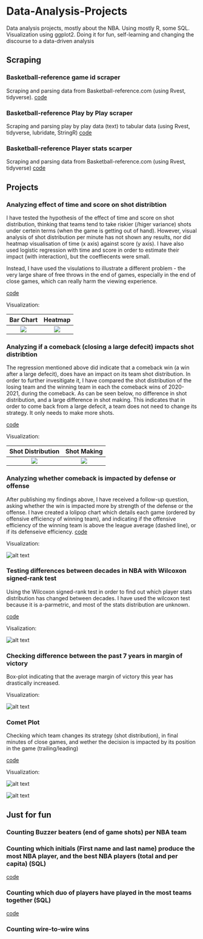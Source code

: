 # Data-Analysis-Projects
 Data analysis projects, mostly about the NBA. Using mostly R, some SQL. Visualization using ggplot2. Doing it for fun, self-learning and changing the discourse to a data-driven analysis
 
 ## Scraping
 
### Basketball-reference game id scraper
Scraping and parsing data from Basketball-reference.com (using Rvest, tidyverse). [code](https://github.com/ariel12091/Data-Analysis-Projects/blob/main/game_id_scraping_function.R)

### Basketball-reference Play by Play scraper
Scraping and parsing play by play data (text) to tabular data (using Rvest, tidyverse, lubridate, StringR) [code](https://github.com/ariel12091/Data-Analysis-Projects/blob/main/pbp_parser.R)

### Basketball-reference Player stats scarper
Scraping and parsing data from Basketball-reference.com (using Rvest, tidyverse) [code](https://github.com/ariel12091/Data-Analysis-Projects/blob/main/player_stats_scraper.R)

## Projects

### Analyzing effect of time and score on shot distribtion
I have tested the hypothesis of the effect of time and score on shot distribution, thinking that teams tend to take riskier (/higer variance) shots under certein terms (when the game is getting out of hand). However, visual analysis of shot distribution per minute has not shown any results, nor did heatmap visualisation of time (x axis) against score (y axis). 
I have also used logistic regression with time and score in order to estimate their impact (with interaction), but the coeffiecents were small.

Instead, I have used the visulations to illustrate a different problem -  the very large share of free throws in the end of games, especially in the end of close games, which can really harm the viewing experience.

[code](https://github.com/ariel12091/Data-Analysis-Projects/blob/main/Time%20and%20Score%20effect%20on%20shot%20distribution)

Visualization:

Bar Chart             |  Heatmap
:-------------------------:|:-------------------------:
![](https://github.com/ariel12091/Data-Analysis-Projects/blob/main/shot%20distribution%20over%20minutes.png)  |  ![](https://github.com/ariel12091/Data-Analysis-Projects/blob/main/heatmap.png)

### Analyzing if a comeback (closing a large defecit) impacts shot distribtion
The regression mentioned above did indicate that a comeback win (a win after a large defecit), does have an impact on its team shot distribution. In order to further invesitigate it, I have compared the shot distribution of the losing team and the winning team in each the comeback wins of 2020-2021, during the comeback. As can be seen below, no difference in shot distribution, and a large difference in shot making. This indicates that in order to come back from a large defecit, a team does not need to change its strategy. It only needs to make more shots.

[code](https://github.com/ariel12091/Data-Analysis-Projects/blob/main/Comeback%20wins.R)

Visualization:

Shot Distribution             |  Shot Making
:-------------------------:|:-------------------------:
![](https://github.com/ariel12091/Data-Analysis-Projects/blob/main/Shot%20Distribution%20Comeback.png)  |  ![](https://github.com/ariel12091/Data-Analysis-Projects/blob/main/Shot%20making%20Comeback.png)

### Analyzing whether comeback is impacted by defense or offense
After publishing my findings above, I have received a follow-up question, asking whether the win is impacted more by strength of the defense or the offense. I have created a lolipop chart which details each game (ordered by offensive efficiency of winning team), and indicating if the offensive efficiency of the winning team is above the league average (dashed line), or if its defenseive efficiency. 
[code](https://github.com/ariel12091/Data-Analysis-Projects/blob/main/Comeback%20with%20Defense%20or%20Offense.R)

Visualization:

![alt text](https://github.com/ariel12091/Data-Analysis-Projects/blob/main/plot_defense_offense.png)

### Testing differences between decades in NBA with Wilcoxon signed-rank test 
Using the Wilcoxon signed-rank test in order to find out which player stats distribution has changed between decades. I have used the wilcoxon test because it is a-parmetric, and most of the stats distribution are unknown. 

[code](https://github.com/ariel12091/Data-Analysis-Projects/blob/main/wilcoxon.R)

Visalization:

![alt text](https://github.com/ariel12091/Data-Analysis-Projects/blob/main/wilcoxon.png)

### Checking difference between the past 7 years in margin of victory
Box-plot indicating that the average margin of victory this year has drastically increased.

Visualization:

![alt text](https://github.com/ariel12091/Data-Analysis-Projects/blob/main/box%20plot%20margin.png)

### Comet Plot 
Checking which team changes its strategy (shot distribution), in  final minutes of close games, and wether the decision is impacted by its position in the game (trailing/leading)

[code](https://github.com/ariel12091/Data-Analysis-Projects/blob/main/Comet%20Plot.R)

Visualization:

![alt text](https://github.com/ariel12091/Data-Analysis-Projects/blob/main/comet_plot_final.png)

![alt text](https://github.com/ariel12091/Data-Analysis-Projects/blob/main/comet_plot_trail.png)

## Just for fun

### Counting Buzzer beaters (end of game shots) per NBA team

### Counting which initials (First name and last name) produce the most NBA player, and the best NBA players (total and per capita) (SQL)

[code](https://github.com/ariel12091/Data-Analysis-Projects/blob/main/best%20initials.sql)

### Counting which duo of players have played in the most teams together  (SQL)

[code](https://github.com/ariel12091/Data-Analysis-Projects/blob/main/duo%20different%20teams.sql)

### Counting wire-to-wire wins 
